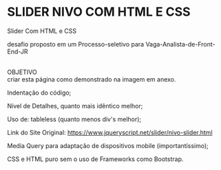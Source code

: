 # SLIDER NIVO COM HTML E CSS
Slider Com HTML e CSS

desafio proposto em um Processo-seletivo para Vaga-Analista-de-Front-End-JR 

<br>
OBJETIVO 
<br>
criar esta página como demonstrado na imagem em anexo.

 Indentação do código;
 

Nível de Detalhes, quanto mais idêntico melhor;
 <br>

Uso de: tableless (quanto menos div's melhor);
<br> 


Link do Site Original:  https://www.jqueryscript.net/slider/nivo-slider.html
<br> 

Media Query para adaptação de dispositivos mobile (importantíssimo);
<br>

CSS e HTML puro sem o uso de Frameworks como Bootstrap.
 


 
